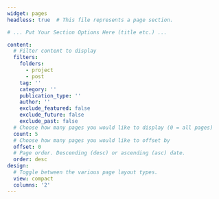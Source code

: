 ```yaml
---
widget: pages
headless: true  # This file represents a page section.

# ... Put Your Section Options Here (title etc.) ...

content:
  # Filter content to display
  filters:
    folders:
      - project
      - post
    tag: ''
    category: ''
    publication_type: ''
    author: ''
    exclude_featured: false
    exclude_future: false
    exclude_past: false
  # Choose how many pages you would like to display (0 = all pages)
  count: 5
  # Choose how many pages you would like to offset by
  offset: 0
  # Page order. Descending (desc) or ascending (asc) date.
  order: desc
design:
  # Toggle between the various page layout types. 
  view: compact
  columns: '2'
---
```

